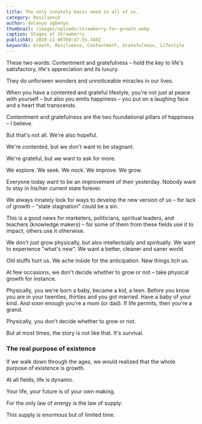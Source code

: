 ```yaml
---
title: The only innately basic need in all of us.
category: Resilience
author: delanyo agbenyo
thumbnail: /images/uploads/strawberry-for-growth.webp
caption: Stages of Strawberry
publishAt: 2020-11-06T09:47:55.340Z
keywords: Growth, Resilience, Contentment, Gratefulness, Lifestyle
---
```

These two words: Contentment and gratefulness – hold the key to life's satisfactory, life's appreciation and its luxury.

They do unforseen wonders and unnoticeable miracles in our lives.

When you have a contented and grateful lifestyle, you're not just at peace with yourself – but also you emits happiness – you put on a laughing face and a heart that transcends.

Contentment and gratefulness are the two foundational pillars of happiness – I believe.

But that's not all. We're also hopeful.

We're contented, but we don't want to be stagnant.

We're grateful, but we want to ask for more.

We explore. We seek. We nock. We improve. We grow.

Everyone today want to be an improvement of their yesterday. Nobody want to stay in his/her current state forever.

We always innately look for ways to develop the new version of us – for lack of growth – "state stagnation" could be a sin.

This is a good news for marketers, politicians, spiritual leaders, and teachers (knowledge makers) – for some of them from these fields use it to impact, others use it otherwise.

We don't just grow physically, but also intellectually and spiritually. We want to experience "what's new". We want a better, cleaner and saner world. 

Old stuffs hurt us. We ache inside for the anticipation. New things itch us.

At few occasions, we don't decide whether to grow or not – take physical growth for instance.

Physically, you we're born a baby, became a kid, a teen. Before you know you are in your twenties, thirties and you got married. Have a baby of your kind. And soon enough you're a mom (or dad). If life permits, then you're a grand.

Physically, you don't decide whether to grow or not.

But at most times, the story is not like that. It's survival.

### The real purpose of existence

If we walk down through the ages, we would realized that the whole purpose of existence is growth. 

At all fields, life is dynamic.

Your life, your future is of your own making.

For the only law of energy is the law of supply.

This supply is enormous but of limited time.